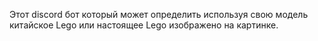 Этот discord бот который может определить используя свою модель китайское Lego или настоящее Lego изображено на картинке.
